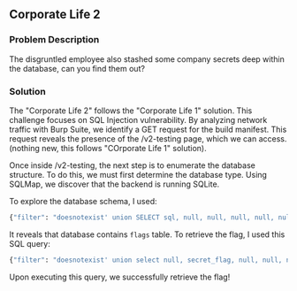 ## Corporate Life 2
### Problem Description
The disgruntled employee also stashed some company secrets deep within the database, can you find them out?

### Solution
The "Corporate Life 2" follows the "Corporate Life 1" solution. This challenge focuses on SQL Injection vulnerability. By analyzing network traffic with Burp Suite, we identify a GET request for the build manifest. This request reveals the presence of the /v2-testing page, which we can access.(nothing new, this follows "COrporate Life 1" solution). 

Once inside /v2-testing, the next step is to enumerate the database structure. To do this, we must first determine the database type. Using SQLMap, we discover that the backend is running SQLite.

To explore the database schema, I used:

```bash
{"filter": "doesnotexist' union SELECT sql, null, null, null, null, null FROM sqlite_schema --"}
```

It reveals that database contains `flags` table. To retrieve the flag, I used this SQL query:

```bash
{"filter": "doesnotexist' union select null, secret_flag, null, null, null, null from flags --"}
```

Upon executing this query, we successfully retrieve the flag!
